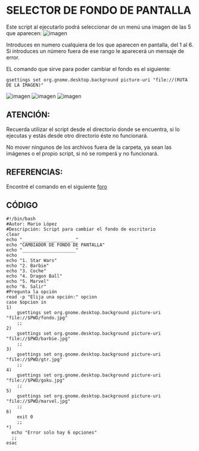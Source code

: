 # SELECTOR DE FONDO DE PANTALLA
Este script al ejecutarlo podrá seleccionar de un menú una imagen de las 5 que aparecen:
![imagen](https://user-images.githubusercontent.com/72433638/114672658-abf09480-9d05-11eb-886b-ebf05cc465eb.png)

Introduces en numero cualquiera de los que aparecen en pantalla, del 1 al 6. Si introduces un número fuera de ese rango le aparecerá un mensaje de error.

EL comando que sirve para poder cambiar el fondo es el siguiente:

``` gsettings set org.gnome.desktop.background picture-uri "file://(RUTA DE LA IMAGEN)" ```

![imagen](https://user-images.githubusercontent.com/72433638/114674570-a85e0d00-9d07-11eb-90fc-5c1e05ca276f.png)
![imagen](https://user-images.githubusercontent.com/72433638/114674700-ce83ad00-9d07-11eb-9860-595d2464f1ae.png)
![imagen](https://user-images.githubusercontent.com/72433638/114674957-0a1e7700-9d08-11eb-9265-084a514b0c52.png)


## **ATENCIÓN:**

Recuerda utilizar el script desde el directorio donde se encuentra, si lo ejecutas y estás desde otro directorio éste no funcionará.

No mover ningunos de los archivos fuera de la carpeta, ya sean las imágenes o el propio script, si nó se romperá y no funcionará.

## **REFERENCIAS:**
Encontré el comando en el siguiente [foro](https://www.enmimaquinafunciona.com/pregunta/62738/-cambiar-el-fondo-de-escritorio-desde-el-terminal-)

## CÓDIGO

```
#!/bin/bash
#Autor: Mario López
#Descripción: Script para cambiar el fondo de escritorio
clear
echo "____________________"
echo "CAMBIADOR DE FONDO DE PANTALLA"
echo "____________________"
echo
echo "1. Star Wars"
echo "2. Barbie"
echo "3. Coche"
echo "4. Dragon Ball"
echo "5. Marvel"
echo "6. Salir"
#Pregunta la opción
read -p "Elija una opción:" opcion
case $opcion in
1)
    gsettings set org.gnome.desktop.background picture-uri "file://$PWD/fondo.jpg"
    ;;
2)
    gsettings set org.gnome.desktop.background picture-uri "file://$PWD/barbie.jpg"
    ;;
3)
    gsettings set org.gnome.desktop.background picture-uri "file://$PWD/gtr.jpg"
    ;;
4)
    gsettings set org.gnome.desktop.background picture-uri "file://$PWD/goku.jpg"
    ;;
5)
    gsettings set org.gnome.desktop.background picture-uri "file://$PWD/marvel.jpg"
    ;;
6)
    exit 0
    ;;
*)
  echo "Error solo hay 6 opciones"
  ;;
esac


```
